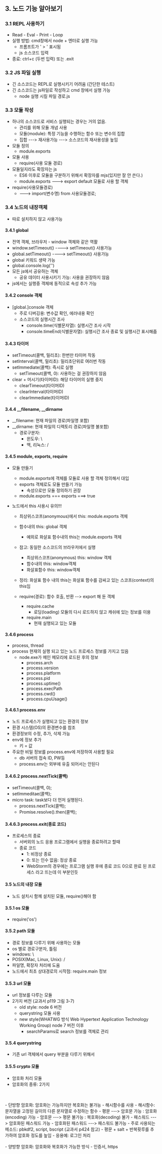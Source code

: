 ## 3. 노드 기능 알아보기

### 3.1 REPL 사용하기
- Read - Eval - Print - Loop
- 실행 방법: cmd창에서 node + 엔터로 실행 가능
  - 프롬프트가 ' > ' 표시됨
  - js 소스코드 입력
- 종료: ctrl+c (두번 입력) 또는 .exit

### 3.2 JS 파일 실행
- 긴 소스코드는 REPL로 실행시키기 어려움 (간단한 테스트)
- 긴 소스코드는 js파일로 작성하고 cmd 창에서 실행 가능
  - node 실행 시킬 파일 경로.js
    
### 3.3 모듈 작성
- 하나의 소스코드로 서비스 실행되는 경우는 거의 없음.
  - 관리를 위해 모듈 개념 사용
  - 모듈(module): 특정 기능을 수행하는 함수 또는 변수의 집합
  - 집합 ---> 재사용가능 ---> 소스코드의 재사용성을 높임
- 모듈 정의
  - module.exports
- 모듈 사용
  - require(사용 모듈 경로)
- 모듈일지라도 확장자는 js
  - ES6 이후로 모듈을 구분하기 위해서 확장자를 mjs(있지만 잘 안 쓴다.)
  - module.exports ---> export default 모듈로 사용 할 객체
- require(사용모듈경로)
  - ---> import(변수명) from 사용모듈경로;

### 3.4 노드의 내장객체
- 따로 설치하지 않고 사용가능
    
#### 3.4.1 global
- 전역 객체, 브라우저 - window 객체와 같은 역활
- window.setTimeout() ----> setTimeout() 사용가능
- global.setTimeout() ----> setTimeout() 사용가능
- global 키워드 생략 가능
- global.console.log('')
- 모든 js에서 공유하는 객체
  - 공유 데이터 사용시키기 가능: 사용을 권장하지 않음
- js에서는 실행중 객체에 동적으로 속성 추가 가능

#### 3.4.2 console 객체
- [global.]console 객체
  - 주로 디버깅용: 변수값 확인, 에러내용 확인
  - 소스코드의 실행시간 조사
    - console.time(식별문자열): 실행시간 조사 시작
    - console.timeEnd(식별문자열): 실행시간 조사 종료 및 실행시간 표시해줌

#### 3.4.3 타이머
- setTimeout(콜백, 밀리초): 한번만 타이머 작동
- setInterval(콜백, 밀리초): 밀리초단위로 여러번 작동
- setImmediate(콜백): 즉시로 실행
  - setTimeout(콜백, 0): 사용하는 걸 권장하지 않음
- clear + 머시기(타이머ID): 해당 타이머의 실행 중지
  - clearTimeout(타이머ID)
  - clearInterval(타이머ID)
  - clearImmediate(타이머ID)

#### 3.4.4 __filename, __dirname
- __filename: 현재 파일의 경로(파일명 포함)
- __dirname: 현재 파일의 디렉토리 경로(파일명 불포함)
  - 경로구분자:
    - 윈도우: \
    - 맥, 리눅스: /
    
#### 3.4.5 module, exports, require
- 모듈 만들기
  - module.exports에 객체를 모듈로 사용 할 객체 정의해서 대입
  - exports 객체로도 모듈 만들기 가능
    - 속성으로만 모듈 정의하기 권장
  - module.exports === exports ===> true
    
- 노드에서 this 사용시 유의!!!
  - 최상위스코프(anonymous)에서 this: module.exports 객체 
  - 함수내의 this: global 객체
    - 예외로 화살표 함수내의 this는 module.exports 객체
  - 참고: 동일한 소스코드의 브라우저에서 실행
    - 최상위스코프(anonymous) this: window 객체
    - 함수내의 this: window객체
    - 화살표함수 this: window객체
  - 정리: 화살표 함수 내의 this는 화살표 함수를 감싸고 있는 스코프(context)의 this임
         
  - require(경로): 함수 호출, 반환 --> export 해 둔 객체
    - require.cache
      - 로딩(loading) 모듈의 다시 로드하지 않고 캐쉬에 있는 정보를 이용
    - require.main
      - 현재 실행되고 있는 모듈

#### 3.4.6 process
- process, thread
- process 현재의 실행 되고 있는 노드 프로세스 정보를 가지고 있음
  - node.exe가 메인 메모리에 로드된 후의 정보
    - process.arch
    - process.version
    - process.platform
    - process.pid
    - process.uptime()
    - process.execPath
    - process.cwd()
    - process.cpuUsage()

#### 3.4.6.1 process.env
- 노드 프로세스가 실행되고 있는 환경의 정보
- 환경 시스템(OS)의 환경변수를 참조
- 환경정보의 수정, 추가, 삭제 가능
- env에 정보 추가
  - 키 = 값
- 주요한 비밀 정보를 process.env에 저장하여 사용할 필요
  - db 서버의 접속 ID, PW등
  - process.env는 외부에 유출 되어서는 안된다
    
#### 3.4.6.2 process.nextTick(콜백)
- setTimeout(콜백, 0);
- setImmeditae(콜백);
- micro task: task보다 더 먼저 실행된다.
  - process.nextTick(콜백);
  - Promise.resolve().then(콜백);
    
#### 3.4.6.3 process.exit(종료 코드)
- 프로세스의 종료
  - 서버외의 노드 응용 프로그램에서 실행을 종료하려고 할때
  - 종료 코드
    - 1: 비정상 종료
    - 0: 또는 인수 없음: 정상 종료
    - WebStorm의 경우에는 프로그램 실행 후에 종료 코드 0으로 완료 된 프로세스 라고 뜨는데 이 부분인듯
    
#### 3.5 노드의 내장 모듈
- 노드 설치시 함께 설치된 모듈, require()해야 함
    
#### 3.5.1 os 모듈
- require('os')
    
#### 3.5.2 path 모듈
- 경로 정보를 다루기 위해 사용하는 모듈
- os 별로 경로구분자, 틀림
- windows: \
- POSIX(Mac, Linux, Unix): /
- 파일명, 확장자 처리에 도움
- 노드에서 최초 상대경로의 시작점: require.main 정보
    
#### 3.5.3 url 모듈
- url 정보를 다루는 모듈
- 2가지 버전 (교과서 p119 그림 3-7)
  - old style: node 6 버전
  - querystring 모듈 사용
  - new style(WHATWG 방식 Web Hypertext Application Technology Working Group) node 7 버전 이후
    - searchParams로 search 정보를 객체로 관리

#### 3.5.4 querystring
- 기존 url 객체에서 query 부분을 다루기 위해서
    
#### 3.5.5 crypto 모듈
- 암호화 처리 모듈
- 암호화의 종류: 2가지
<br>
<br>
- 단방향 암호화: 암호화는 가능하지만 복호화는 불가능
  - 해시함수를 사용
  - 해시함수: 문자열을 고정된 길이의 다른 문자열로 수정하는 함수
  - 평문 ---> 암호문 가능 : 암호화(encoding) 가능 
  - 암호문 ---> 평문 불가능 : 복호화(decoding) 불가
  - 패스워드 ---> 암호화된 패스워드 가능
  - 암호화된 패스워드 ---> 패스워드 불가능 
  - 주로 사용되는 메소드: pbkdf2, script, bscript (교과서 p424 참고)
  - 평문 + salt + 반복횟루를 추가하여 암호화 정도를 높임
  - 응용예: 로그인 처리
  <br>
  <br>
- 양방향 암호화: 암호화와 복호화가 가능한 방식
  - 인증서, https